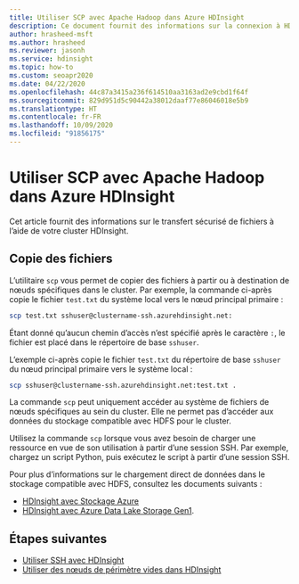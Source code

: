 ```yaml
---
title: Utiliser SCP avec Apache Hadoop dans Azure HDInsight
description: Ce document fournit des informations sur la connexion à HDInsight à l’aide des commandes SSH et SCP.
author: hrasheed-msft
ms.author: hrasheed
ms.reviewer: jasonh
ms.service: hdinsight
ms.topic: how-to
ms.custom: seoapr2020
ms.date: 04/22/2020
ms.openlocfilehash: 44c87a3415a236f614510aa3163ad2e9cbd1f64f
ms.sourcegitcommit: 829d951d5c90442a38012daaf77e86046018e5b9
ms.translationtype: HT
ms.contentlocale: fr-FR
ms.lasthandoff: 10/09/2020
ms.locfileid: "91856175"
---
```

# <a name="use-scp-with-apache-hadoop-in-azure-hdinsight"></a>Utiliser SCP avec Apache Hadoop dans Azure HDInsight

Cet article fournit des informations sur le transfert sécurisé de fichiers à l’aide de votre cluster HDInsight.

## <a name="copy-files"></a>Copie des fichiers

L’utilitaire `scp` vous permet de copier des fichiers à partir ou à destination de nœuds spécifiques dans le cluster. Par exemple, la commande ci-après copie le fichier `test.txt` du système local vers le nœud principal primaire :

```bash
scp test.txt sshuser@clustername-ssh.azurehdinsight.net:
```

Étant donné qu’aucun chemin d’accès n’est spécifié après le caractère `:`, le fichier est placé dans le répertoire de base `sshuser`.

L’exemple ci-après copie le fichier `test.txt` du répertoire de base `sshuser` du nœud principal primaire vers le système local :

```bash
scp sshuser@clustername-ssh.azurehdinsight.net:test.txt .
```

La commande `scp` peut uniquement accéder au système de fichiers de nœuds spécifiques au sein du cluster. Elle ne permet pas d’accéder aux données du stockage compatible avec HDFS pour le cluster.

Utilisez la commande `scp` lorsque vous avez besoin de charger une ressource en vue de son utilisation à partir d’une session SSH. Par exemple, chargez un script Python, puis exécutez le script à partir d’une session SSH.

Pour plus d’informations sur le chargement direct de données dans le stockage compatible avec HDFS, consultez les documents suivants :

* [HDInsight avec Stockage Azure](hdinsight-hadoop-use-blob-storage.md)
* [HDInsight avec Azure Data Lake Storage Gen1](../hdinsight/hdinsight-hadoop-use-data-lake-storage-gen1.md).

## <a name="next-steps"></a>Étapes suivantes

* [Utiliser SSH avec HDInsight](./hdinsight-hadoop-linux-use-ssh-unix.md)
* [Utiliser des nœuds de périmètre vides dans HDInsight](hdinsight-apps-use-edge-node.md#access-an-edge-node)
